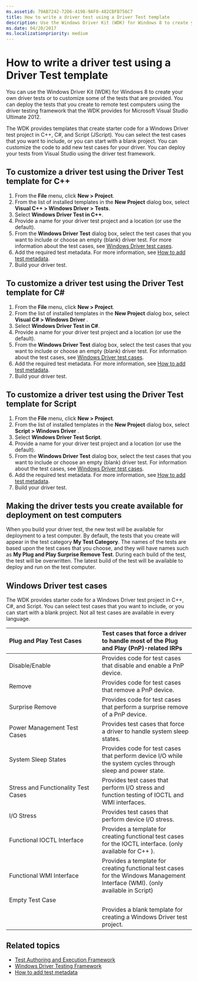 ```yaml
---
ms.assetid: 79AB7242-72D6-4198-9AF0-482CBFB756C7
title: How to write a driver test using a Driver Test template
description: Use the Windows Driver Kit (WDK) for Windows 8 to create your own driver tests or to customize some of the tests that are provided.
ms.date: 04/20/2017
ms.localizationpriority: medium
---
```


# How to write a driver test using a Driver Test template

You can use the Windows Driver Kit (WDK) for Windows 8 to create your own driver tests or to customize some of the tests that are provided. You can deploy the tests that you create to remote test computers using the driver testing framework that the WDK provides for Microsoft Visual Studio Ultimate 2012.

The WDK provides templates that create starter code for a Windows Driver test project in C++, C\#, and Script (JScript). You can select the test cases that you want to include, or you can start with a blank project. You can customize the code to add new test cases for your driver. You can deploy your tests from Visual Studio using the driver test framework.

## <span id="To_customize_a_driver_test_using_the_Driver_Test_template_for_C__"></span><span id="to_customize_a_driver_test_using_the_driver_test_template_for_c__"></span><span id="TO_CUSTOMIZE_A_DRIVER_TEST_USING_THE_DRIVER_TEST_TEMPLATE_FOR_C__"></span>To customize a driver test using the Driver Test template for C++


1.  From the **File** menu, click **New &gt; Project**.
2.  From the list of installed templates in the **New Project** dialog box, select **Visual C++ &gt; Windows Driver &gt; Tests**.
3.  Select **Windows Driver Test in C++**.
4.  Provide a name for your driver test project and a location (or use the default).
5.  From the **Windows Driver Test** dialog box, select the test cases that you want to include or choose an empty (blank) driver test. For more information about the test cases, see [Windows Driver test cases](#windows_driver_test_cases).
6.  Add the required test metadata. For more information, see [How to add test metadata](to-add-test-metadata.md).
7.  Build your driver test.

## <span id="To_customize_a_driver_test_using_the_Driver_Test_template_for_C_"></span><span id="to_customize_a_driver_test_using_the_driver_test_template_for_c_"></span><span id="TO_CUSTOMIZE_A_DRIVER_TEST_USING_THE_DRIVER_TEST_TEMPLATE_FOR_C_"></span>To customize a driver test using the Driver Test template for C\#


1.  From the **File** menu, click **New &gt; Project**.
2.  From the list of installed templates in the **New Project** dialog box, select **Visual C\# &gt; Windows Driver** .
3.  Select **Windows Driver Test in C\#**.
4.  Provide a name for your driver test project and a location (or use the default).
5.  From the **Windows Driver Test** dialog box, select the test cases that you want to include or choose an empty (blank) driver test. For information about the test cases, see [Windows Driver test cases](#windows_driver_test_cases).
6.  Add the required test metadata. For more information, see [How to add test metadata](to-add-test-metadata.md).
7.  Build your driver test.

## <span id="To_customize_a_driver_test_using_the_Driver_Test_template_for_Script"></span><span id="to_customize_a_driver_test_using_the_driver_test_template_for_script"></span><span id="TO_CUSTOMIZE_A_DRIVER_TEST_USING_THE_DRIVER_TEST_TEMPLATE_FOR_SCRIPT"></span>To customize a driver test using the Driver Test template for Script


1.  From the **File** menu, click **New &gt; Project**.
2.  From the list of installed templates in the **New Project** dialog box, select **Script &gt; Windows Driver** .
3.  Select **Windows Driver Test Script**.
4.  Provide a name for your driver test project and a location (or use the default).
5.  From the **Windows Driver Test** dialog box, select the test cases that you want to include or choose an empty (blank) driver test. For information about the test cases, see [Windows Driver test cases](#windows_driver_test_cases).
6.  Add the required test metadata. For more information, see [How to add test metadata](to-add-test-metadata.md).
7.  Build your driver test.

## <span id="Making_the_driver_tests_you_create_available_for_deployment_on_test_computers"></span><span id="making_the_driver_tests_you_create_available_for_deployment_on_test_computers"></span><span id="MAKING_THE_DRIVER_TESTS_YOU_CREATE_AVAILABLE_FOR_DEPLOYMENT_ON_TEST_COMPUTERS"></span>Making the driver tests you create available for deployment on test computers


When you build your driver test, the new test will be available for deployment to a test computer. By default, the tests that you create will appear in the test category **My Test Category**. The names of the tests are based upon the test cases that you choose, and they will have names such as **My Plug and Play Surprise Remove Test**. During each build of the test, the test will be overwritten. The latest build of the test will be available to deploy and run on the test computer.

## <span id="windows_driver_test_cases"></span><span id="WINDOWS_DRIVER_TEST_CASES"></span>Windows Driver test cases


The WDK provides starter code for a Windows Driver test project in C++, C\#, and Script. You can select test cases that you want to include, or you can start with a blank project. Not all test cases are available in every language.

<table>
<colgroup>
<col width="50%" />
<col width="50%" />
</colgroup>
<thead>
<tr class="header">
<th align="left">Plug and Play Test Cases</th>
<th align="left">Test cases that force a driver to handle most of the Plug and Play (PnP)-related IRPs</th>
</tr>
</thead>
<tbody>
<tr class="odd">
<td align="left">Disable/Enable</td>
<td align="left">Provides code for test cases that disable and enable a PnP device.</td>
</tr>
<tr class="even">
<td align="left">Remove</td>
<td align="left">Provides code for test cases that remove a PnP device.</td>
</tr>
<tr class="odd">
<td align="left">Surprise Remove</td>
<td align="left">Provides code for test cases that perform a surprise remove of a PnP device.</td>
</tr>
<tr class="even">
<td align="left">Power Management Test Cases</td>
<td align="left">Provides test cases that force a driver to handle system sleep states.</td>
</tr>
<tr class="odd">
<td align="left">System Sleep States</td>
<td align="left">Provides code for test cases that perform device I/O while the system cycles through sleep and power state.</td>
</tr>
<tr class="even">
<td align="left">Stress and Functionality Test Cases</td>
<td align="left">Provides test cases that perform I/O stress and function testing of IOCTL and WMI interfaces.</td>
</tr>
<tr class="odd">
<td align="left">I/O Stress</td>
<td align="left">Provides test cases that perform device I/O stress.</td>
</tr>
<tr class="even">
<td align="left">Functional IOCTL Interface</td>
<td align="left">Provides a template for creating functional test cases for the IOCTL interface. (only available for C++ ).</td>
</tr>
<tr class="odd">
<td align="left">Functional WMI Interface</td>
<td align="left">Provides a template for creating functional test cases for the Windows Management Interface (WMI). (only available in Script)</td>
</tr>
<tr class="even">
<td align="left">Empty Test Case</td>
<td align="left"></td>
</tr>
<tr class="odd">
<td align="left"></td>
<td align="left">Provides a blank template for creating a Windows Driver test project.</td>
</tr>
</tbody>
</table>

 

## <span id="related_topics"></span>Related topics


* [Test Authoring and Execution Framework](https://docs.microsoft.com/windows-hardware/drivers/taef/index)
* [Windows Driver Testing Framework](https://docs.microsoft.com/windows-hardware/drivers/wdtf/index)
* [How to add test metadata](to-add-test-metadata.md)
 

 






